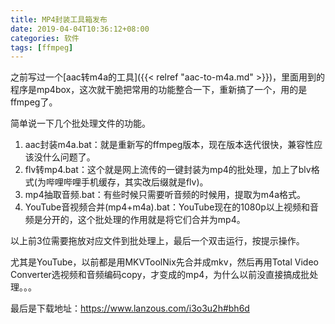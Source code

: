 ```yaml
---
title: MP4封装工具箱发布
date: 2019-04-04T10:36:12+08:00
categories: 软件
tags: [ffmpeg]
---
```


之前写过一个[aac转m4a的工具]({{< relref "aac-to-m4a.md" >}})，里面用到的程序是mp4box，这次就干脆把常用的功能整合一下，重新搞了一个，用的是ffmpeg了。

简单说一下几个批处理文件的功能。

1. aac封装m4a.bat：就是重新写的ffmpeg版本，现在版本迭代很快，兼容性应该没什么问题了。
2. flv转mp4.bat：这个就是网上流传的一键封装为mp4的批处理，加上了blv格式(为哔哩哔哩手机缓存，其实改后缀就是flv)。
3. mp4抽取音频.bat：有些时候只需要听音频的时候用，提取为m4a格式。
4. YouTube音视频合并(mp4+m4a).bat：YouTube现在的1080p以上视频和音频是分开的，这个批处理的作用就是将它们合并为mp4。

以上前3位需要拖放对应文件到批处理上，最后一个双击运行，按提示操作。

尤其是YouTube，以前都是用MKVToolNix先合并成mkv，然后再用Total Video Converter选视频和音频编码copy，才变成的mp4，为什么以前没直接搞成批处理。。。<!--more-->

最后是下载地址：<https://www.lanzous.com/i3o3u2h#bh6d>
